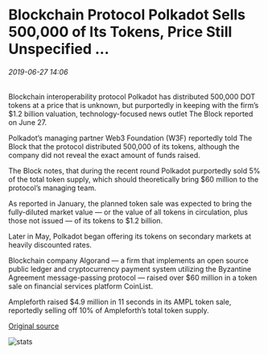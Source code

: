 # Blockchain Protocol Polkadot Sells 500,000 of Its Tokens, Price Still Unspecified ...

###### 2019-06-27 14:06

Blockchain interoperability protocol Polkadot has distributed 500,000 DOT tokens at a price that is unknown, but purportedly in keeping with the firm’s $1.2 billion valuation, technology-focused news outlet The Block reported on June 27.

Polkadot’s managing partner Web3 Foundation (W3F) reportedly told The Block that the protocol distributed 500,000 of its tokens, although the company did not reveal the exact amount of funds raised.

The Block notes, that during the recent round Polkadot purportedly sold 5% of the total token supply, which should theoretically bring $60 million to the protocol’s managing team.

As reported in January, the planned token sale was expected to bring the fully-diluted market value — or the value of all tokens in circulation, plus those not issued — of its tokens to $1.2 billion.

Later in May, Polkadot began offering its tokens on secondary markets at heavily discounted rates.

Blockchain company Algorand — a firm that implements an open source public ledger and cryptocurrency payment system utilizing the Byzantine Agreement message-passing protocol — raised over $60 million in a token sale on financial services platform CoinList.

Ampleforth raised $4.9 million in 11 seconds in its AMPL token sale, reportedly selling off 10% of Ampleforth’s total token supply.

[Original source](https://cointelegraph.com/news/blockchain-protocol-polkadot-sells-500-000-of-its-tokens-price-still-unspecified)

![stats](https://c.statcounter.com/11760860/0/a89fa40b/1/ "stats")
